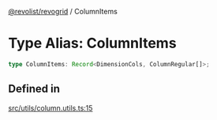 [@revolist/revogrid](README.md) / ColumnItems

# Type Alias: ColumnItems

```ts
type ColumnItems: Record<DimensionCols, ColumnRegular[]>;
```

## Defined in

[src/utils/column.utils.ts:15](https://github.com/revolist/revogrid/blob/1d7f63e049242097564b7da6ec33fe3875543951/src/utils/column.utils.ts#L15)

